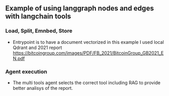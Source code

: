 ## Example of using langgraph nodes and edges with langchain tools 

### Load, Split, Emnbed, Store 
- Entrypoint is to have a document vectorized in this example I used local Qdrant and 2021 report https://bitcoingroup.com/images/PDF/FB_2021/BitcoinGroup_GB2021_EN.pdf

### Agent execution
- The multi tools agent selects the correct tool including RAG to provide better analisys of the report.
  
